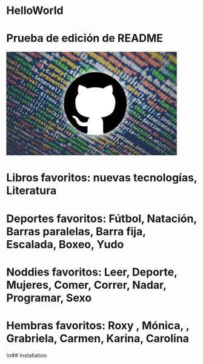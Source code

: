 # HelloWorld

# Prueba de edición de README

![headshot](github.jpg)

# Libros favoritos: nuevas tecnologías, Literatura

# Deportes favoritos: Fútbol, Natación, Barras paralelas, Barra fija, Escalada, Boxeo, Yudo

# Noddies favoritos: Leer, Deporte, Mujeres, Comer, Correr, Nadar, Programar, Sexo

# Hembras favoritos: Roxy , Mónica, , Grabriela, Carmen, Karina, Carolina

\n## Installation
